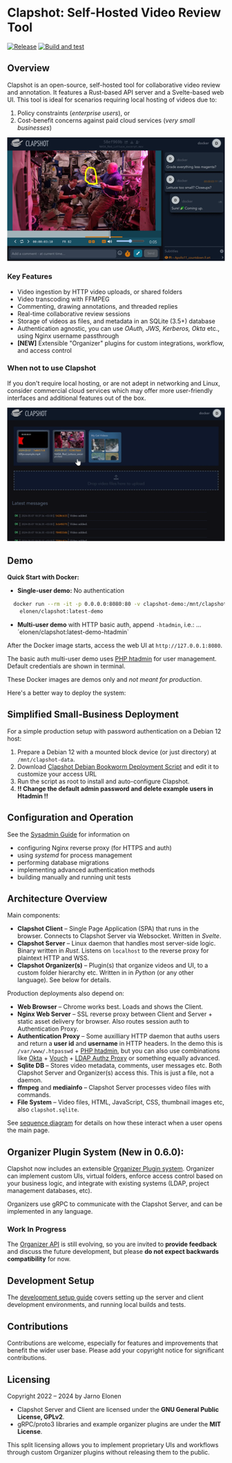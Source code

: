 # Clapshot: Self-Hosted Video Review Tool
[![Release](https://img.shields.io/github/v/release/elonen/clapshot?include_prereleases)]() [![Build and test](https://github.com/elonen/clapshot/actions/workflows/docker-test.yml/badge.svg)](https://github.com/elonen/clapshot/actions/workflows/docker-test.yml)

## Overview

Clapshot is an open-source, self-hosted tool for collaborative video review and annotation. It features a Rust-based API server and a Svelte-based web UI. This tool is ideal for scenarios requiring local hosting of videos due to:

1. Policy constraints (*enterprise users*), or
2. Cost-benefit concerns against paid cloud services (*very small businesses*)

![Review UI screenshot](doc/video-commenting.webp)

### Key Features

- Video ingestion by HTTP video uploads, or shared folders
- Video transcoding with FFMPEG
- Commenting, drawing annotations, and threaded replies
- Real-time collaborative review sessions
- Storage of videos as files, and metadata in an SQLite (3.5+) database
- Authentication agnostic, you can use *OAuth, JWS, Kerberos, Okta* etc., using Nginx username passthrough
- **[NEW]** Extensible "Organizer" plugins for custom integrations, workflow, and access control

### When not to use Clapshot

If you don't require local hosting, or are not adept in networking and Linux, consider commercial cloud services which may offer more user-friendly interfaces and additional features out of the box.

![Video listing screenshot](doc/video-list.webp)

## Demo

**Quick Start with Docker:**

- **Single-user demo:** No authentication

```bash
  docker run --rm -it -p 0.0.0.0:8080:80 -v clapshot-demo:/mnt/clapshot-data/data \
    elonen/clapshot:latest-demo
```

- **Multi-user demo** with HTTP basic auth, append `-htadmin`, i.e.: ...´elonen/clapshot:latest-demo-htadmin`

After the Docker image starts, access the web UI at `http://127.0.0.1:8080`.

The basic auth multi-user demo uses [PHP htadmin](https://github.com/soster/htadmin) for user management. Default credentials are shown in terminal.

These Docker images are demos only and *not meant for production*.

Here's a better way to deploy the system:

## Simplified Small-Business Deployment

For a simple production setup with password authentication on a Debian 12 host:

1. Prepare a Debian 12 with a mounted block device (or just directory) at `/mnt/clapshot-data`.
2. Download [Clapshot Debian Bookworm Deployment Script](https://gist.github.com/elonen/80a721f13bb4ec1378765270094ed5d5) and edit it to customize your access URL
3. Run the script as root to install and auto-configure Clapshot.
4. **!! Change the default admin password and delete example users in Htadmin !!**

## Configuration and Operation

See the [Sysadmin Guide](doc/sysadmin-guide.md) for information on

- configuring Nginx reverse proxy (for HTTPS and auth)
- using *systemd* for process management
- performing database migrations
- implementing advanced authentication methods
- building manually and running unit tests

## Architecture Overview

Main components:

- **Clapshot Client** – Single Page Application (SPA) that runs in the browser. Connects to Clapshot Server via Websocket. Written in *Svelte*.
- **Clapshot Server** – Linux daemon that handles most server-side logic. Binary written in *Rust*. Listens on `localhost` to the reverse proxy for plaintext HTTP and WSS.
- **Clapshot Organizer(s)** – Plugin(s) that organize videos and UI, to a custom folder hierarchy etc. Written in in *Python* (or any other language). See below for details.

Production deployments also depend on:

- **Web Browser** – Chrome works best. Loads and shows the Client.
- **Nginx Web Server** – SSL reverse proxy between Client and Server + static asset delivery for browser. Also routes session auth to Authentication Proxy.
- **Authentication Proxy** – Some auxilliary HTTP daemon that auths users and return a **user id** and **username** in HTTP headers. In the demo this is `/var/www/.htpasswd` + [PHP htadmin](https://github.com/soster/htadmin), but you can also use combinations like [Okta](https://www.okta.com/) + [Vouch](https://github.com/vouch/vouch-proxy) + [LDAP Authz Proxy](https://github.com/elonen/ldap_authz_proxy) or something equally advanced.
- **Sqlite DB** – Stores video metadata, comments, user messages etc. Both Clapshot Server and Organizer(s) access this. This is just a file, not a daemon.
- **ffmpeg** and **mediainfo** – Clapshot Server processes video files with commands.
- **File System** – Video files, HTML, JavaScript, CSS, thumbnail images etc, also `clapshot.sqlite`.

See [sequence diagram](doc/generated/open-frontpage-process.svg) for details on how these interact when a user opens the main page.

## Organizer Plugin System (New in 0.6.0):
Clapshot now includes an extensible [Organizer Plugin system](doc/organizer-plugins.md). Organizer can implement custom UIs, virtual folders, enforce access control based on your business logic, and integrate with existing systems (LDAP, project management databases, etc).

Organizers use gRPC to communicate with the Clapshot Server, and can be implemented in any language.

### Work In Progress

The [Organizer API](protobuf/proto/organizer.proto) is still evolving, so you are invited to **provide feedback** and discuss the future development, but please **do not expect backwards compatibility** for now.

## Development Setup

The [development setup guide](doc/development-setup.md) covers setting up the server and client development environments, and running local builds and tests.

## Contributions

Contributions are welcome, especially for features and improvements that benefit the wider user base. Please add your copyright notice for significant contributions.

## Licensing

Copyright 2022 – 2024 by Jarno Elonen

- Clapshot Server and Client are licensed under the **GNU General Public License, GPLv2**.
- gRPC/proto3 libraries and example organizer plugins are under the **MIT License**.

This split licensing allows you to implement proprietary UIs and workflows through custom Organizer plugins without releasing them to the public.

